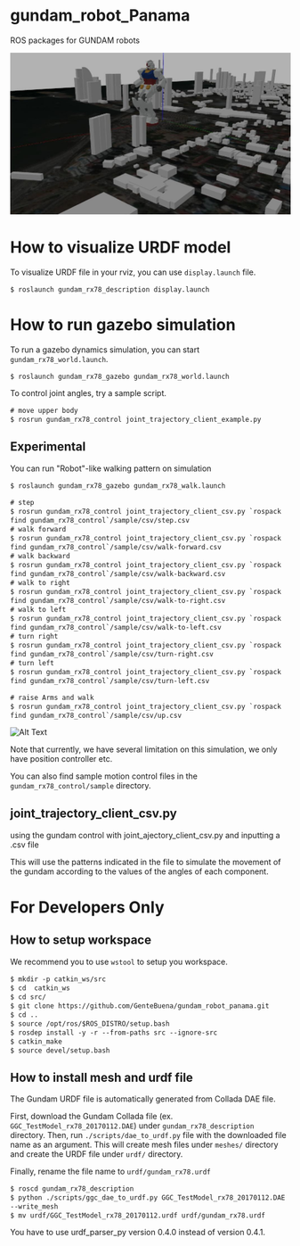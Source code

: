 gundam_robot_Panama
========================================================================================================================================================================
ROS packages for GUNDAM robots

![GUNDAM Gazebo Simulation](imgs/gundam_AKG.jpg)

How to visualize URDF model
===========================

To visualize URDF file in your rviz, you can use `display.launch` file.
```
$ roslaunch gundam_rx78_description display.launch
```

How to run gazebo simulation
============================

To run a gazebo dynamics simulation, you can start `gundam_rx78_world.launch`.

```
$ roslaunch gundam_rx78_gazebo gundam_rx78_world.launch
```

To control joint angles, try a sample script.

```
# move upper body
$ rosrun gundam_rx78_control joint_trajectory_client_example.py
```

Experimental
------------

You can run "Robot"-like walking pattern on simulation

```
$ roslaunch gundam_rx78_gazebo gundam_rx78_walk.launch
```

```
# step
$ rosrun gundam_rx78_control joint_trajectory_client_csv.py `rospack find gundam_rx78_control`/sample/csv/step.csv
# walk forward
$ rosrun gundam_rx78_control joint_trajectory_client_csv.py `rospack find gundam_rx78_control`/sample/csv/walk-forward.csv
# walk backward
$ rosrun gundam_rx78_control joint_trajectory_client_csv.py `rospack find gundam_rx78_control`/sample/csv/walk-backward.csv
# walk to right
$ rosrun gundam_rx78_control joint_trajectory_client_csv.py `rospack find gundam_rx78_control`/sample/csv/walk-to-right.csv
# walk to left
$ rosrun gundam_rx78_control joint_trajectory_client_csv.py `rospack find gundam_rx78_control`/sample/csv/walk-to-left.csv
# turn right
$ rosrun gundam_rx78_control joint_trajectory_client_csv.py `rospack find gundam_rx78_control`/sample/csv/turn-right.csv
# turn left
$ rosrun gundam_rx78_control joint_trajectory_client_csv.py `rospack find gundam_rx78_control`/sample/csv/turn-left.csv
```

```
# raise Arms and walk
$ rosrun gundam_rx78_control joint_trajectory_client_csv.py `rospack find gundam_rx78_control`/sample/csv/up.csv
```

![Alt Text](imgs/gundamAKG.gif)

Note that currently, we have several limitation on this simulation, we only have position controller etc.

You can also find sample motion control files in the `gundam_rx78_control/sample` directory.

joint_trajectory_client_csv.py
----------------------

using the gundam control with joint_ajectory_client_csv.py and inputting a .csv file 

This will use the patterns indicated in the file to simulate the movement of the gundam according to the values of the angles of each component.

For Developers Only
===================

How to setup workspace
----------------------

We recommend you to use `wstool` to setup you workspace.

```
$ mkdir -p catkin_ws/src
$ cd  catkin_ws
$ cd src/
$ git clone https://github.com/GenteBuena/gundam_robot_panama.git
$ cd ..
$ source /opt/ros/$ROS_DISTRO/setup.bash
$ rosdep install -y -r --from-paths src --ignore-src
$ catkin_make
$ source devel/setup.bash
```

How to install mesh and urdf file
---------------------------------

The Gundam URDF file is automatically generated from Collada DAE file.

First, download the Gundam Collada file (ex. `GGC_TestModel_rx78_20170112.DAE`) under `gundam_rx78_description` directory.
Then, run `./scripts/dae_to_urdf.py` file with the downloaded file name as an argument. This will create mesh files under `meshes/` directory and create the URDF file under `urdf/` directory.

Finally, rename the file name to `urdf/gundam_rx78.urdf`

```
$ roscd gundam_rx78_description
$ python ./scripts/ggc_dae_to_urdf.py GGC_TestModel_rx78_20170112.DAE --write_mesh
$ mv urdf/GGC_TestModel_rx78_20170112.urdf urdf/gundam_rx78.urdf
```
You have to use urdf_parser_py version 0.4.0 instead of version 0.4.1.